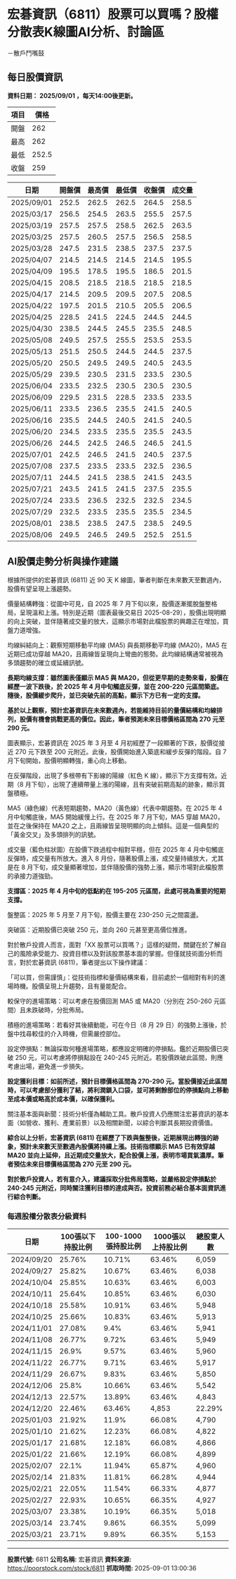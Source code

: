 # 宏碁資訊（6811）股票可以買嗎？股權分散表K線圖AI分析、討論區
－散戶鬥嘴鼓

## 每日股價資訊

**資料日期： 2025/09/01 ，每天14:00後更新。**

| 項目 | 價格 |
|------|------|
| 開盤 | 262 |
| 最高 | 262 |
| 最低 | 252.5 |
| 收盤 | 259 |

| 日期 | 開盤價 | 最高價 | 最低價 | 收盤價 | 成交量 |
|------|--------|--------|--------|--------|--------|
| 2025/09/01 | 252.5 | 262.5 | 262.5 | 264.5 | 258.5 |
| 2025/03/17 | 256.5 | 254.5 | 263.5 | 255.5 | 257.5 |
| 2025/03/19 | 257.5 | 257.5 | 258.5 | 262.5 | 263.5 |
| 2025/03/25 | 257.5 | 260.5 | 257.5 | 256.5 | 258.5 |
| 2025/03/28 | 247.5 | 231.5 | 238.5 | 237.5 | 237.5 |
| 2025/04/07 | 214.5 | 214.5 | 214.5 | 214.5 | 195.5 |
| 2025/04/09 | 195.5 | 178.5 | 195.5 | 186.5 | 201.5 |
| 2025/04/15 | 208.5 | 218.5 | 218.5 | 218.5 | 218.5 |
| 2025/04/17 | 214.5 | 209.5 | 209.5 | 207.5 | 208.5 |
| 2025/04/22 | 197.5 | 201.5 | 210.5 | 205.5 | 206.5 |
| 2025/04/25 | 228.5 | 241.5 | 224.5 | 244.5 | 244.5 |
| 2025/04/30 | 238.5 | 244.5 | 245.5 | 235.5 | 248.5 |
| 2025/05/08 | 249.5 | 257.5 | 255.5 | 253.5 | 253.5 |
| 2025/05/13 | 251.5 | 250.5 | 244.5 | 244.5 | 237.5 |
| 2025/05/20 | 250.5 | 249.5 | 249.5 | 240.5 | 243.5 |
| 2025/05/29 | 239.5 | 230.5 | 231.5 | 233.5 | 230.5 |
| 2025/06/04 | 233.5 | 232.5 | 230.5 | 230.5 | 230.5 |
| 2025/06/09 | 229.5 | 231.5 | 228.5 | 233.5 | 233.5 |
| 2025/06/11 | 233.5 | 236.5 | 235.5 | 241.5 | 240.5 |
| 2025/06/16 | 235.5 | 244.5 | 240.5 | 241.5 | 240.5 |
| 2025/06/20 | 234.5 | 233.5 | 235.5 | 235.5 | 243.5 |
| 2025/06/26 | 244.5 | 242.5 | 246.5 | 246.5 | 241.5 |
| 2025/07/01 | 242.5 | 246.5 | 241.5 | 240.5 | 237.5 |
| 2025/07/08 | 237.5 | 233.5 | 233.5 | 232.5 | 236.5 |
| 2025/07/11 | 244.5 | 241.5 | 238.5 | 241.5 | 243.5 |
| 2025/07/21 | 243.5 | 241.5 | 241.5 | 237.5 | 235.5 |
| 2025/07/24 | 233.5 | 236.5 | 232.5 | 232.5 | 234.5 |
| 2025/07/29 | 232.5 | 233.5 | 235.5 | 235.5 | 234.5 |
| 2025/08/01 | 238.5 | 238.5 | 247.5 | 238.5 | 249.5 |
| 2025/08/06 | 249.5 | 246.5 | 249.5 | 252.5 | 251.5 |

## AI股價走勢分析與操作建議

根據所提供的宏碁資訊 (6811) 近 90 天 K 線圖，筆者判斷在未來數天至數週內，股價有望呈現上漲趨勢。

價量結構轉強：從圖中可見，自 2025 年 7 月下旬以來，股價逐漸擺脫盤整格局，呈現溫和上漲。特別是近期（圖表最後交易日 2025-08-29），股價出現明顯的向上突破，並伴隨著成交量的放大，這顯示市場對此檔股票的興趣正在增加，買盤力道增強。

均線糾結向上：觀察短期移動平均線 (MA5) 與長期移動平均線 (MA20)，MA5 在近期已成功穿越 MA20，且兩線皆呈現向上彎曲的態勢。此均線結構通常被視為多頭趨勢的確立或延續訊號。

**長期均線支撐：雖然圖表僅顯示 MA5 與 MA20，但從更早期的走勢來看，股價在經歷一波下跌後，於 2025 年 4 月中旬觸底反彈，並在 200-220 元區間築底。隨後，股價緩步爬升，並已突破先前的高點，顯示下方已有一定的支撐。**

**基於以上觀察，預計宏碁資訊在未來數週內，若能維持目前的量價結構和均線排列，股價有機會挑戰更高的價位。因此，筆者預測未來目標價格區間為 270 元至 290 元。**

圖表顯示，宏碁資訊在 2025 年 3 月至 4 月初經歷了一段顯著的下跌，股價從接近 270 元下跌至 200 元附近。此後，股價開始進入築底和緩步反彈的階段。自 7 月下旬開始，股價明顯轉強，重心向上移動。

在反彈階段，出現了多根帶有下影線的陽線（紅色 K 線），顯示下方支撐有效。近期（8 月下旬），出現了連續帶量上漲的陽線，且有突破前期高點的跡象，顯示買盤積極。

MA5（綠色線）代表短期趨勢，MA20（黃色線）代表中期趨勢。在 2025 年 4 月中旬觸底後，MA5 開始緩慢上行。在 2025 年 7 月下旬，MA5 穿越 MA20，並在之後保持在 MA20 之上，且兩線皆呈現明顯的向上傾斜。這是一個典型的「黃金交叉」及多頭排列的訊號。

成交量（藍色柱狀圖）在股價下跌過程中相對平穩，但在 2025 年 4 月中旬觸底反彈時，成交量有所放大。進入 8 月份，隨著股價上漲，成交量持續放大，尤其是在 8 月下旬，成交量顯著增加，並伴隨股價的強勢上漲，顯示市場對此檔股票的承接力道強勁。

**支撐區：2025 年 4 月中旬的低點約在 195-205 元區間，此處可視為重要的短期支撐。**

盤整區：2025 年 5 月至 7 月下旬，股價主要在 230-250 元之間震盪。

突破區：近期股價已突破 250 元，並向 260 元甚至更高價位推進。

對於散戶投資人而言，面對「XX 股票可以買嗎？」這樣的疑問，關鍵在於了解自己的風險承受能力、投資目標以及對該股票基本面的掌握。但僅就技術面分析而言，對於宏碁資訊 (6811)，筆者提出以下操作建議：

「可以買，但需謹慎」：從技術指標和量價結構來看，目前處於一個相對有利的進場時機。股價呈現上升趨勢，且有量能配合。

較保守的進場策略：可以考慮在股價回測 MA5 或 MA20（分別在 250-260 元區間）且未跌破時，分批佈局。

積極的進場策略：若看好其後續動能，可在今日（8 月 29 日）的強勢上漲後，於盤中找尋較佳的介入時機，但需嚴控部位。

設定停損點：無論採取何種進場策略，都應設定明確的停損點。鑑於近期股價已突破 250 元，可以考慮將停損點設在 240-245 元附近。若股價跌破此區間，則應考慮出場，避免進一步損失。

**設定獲利目標：如前所述，預計目標價格區間為 270-290 元。當股價接近此區間時，可以考慮部分獲利了結，將利潤鎖入口袋，並可將剩餘部位的停損點向上移動至成本價或略高於成本價，以確保獲利。**

關注基本面與新聞：技術分析僅為輔助工具。散戶投資人仍應關注宏碁資訊的基本面（如營收、獲利、產業前景）以及相關新聞，以綜合判斷其長期投資價值。

**綜合以上分析，宏碁資訊 (6811) 在經歷了下跌與盤整後，近期展現出轉強的跡象，預計未來數天至數週內股價將持續上漲。技術指標顯示 MA5 已有效穿越 MA20 並向上延伸，且近期成交量放大，配合股價上漲，表明市場買氣濃厚。筆者預估未來目標價格區間為 270 元至 290 元。**

**對於散戶投資人，若有意介入，建議採取分批佈局策略，並嚴格設定停損點於 240-245 元附近，同時關注獲利目標的達成與否。投資前務必結合基本面資訊進行綜合判斷。**

### 每週股權分散表分級資料

| 日期 | 100張以下持股比例 | 100-1000張持股比例 | 1000張以上持股比例 | 總股東人數 |
|------|-------------------|--------------------|--------------------|----------|
| 2024/09/20 | 25.76% | 10.71% | 63.46% | 6,059 |
| 2024/09/27 | 25.82% | 10.67% | 63.46% | 6,038 |
| 2024/10/04 | 25.85% | 10.63% | 63.46% | 6,003 |
| 2024/10/11 | 25.64% | 10.85% | 63.46% | 6,030 |
| 2024/10/18 | 25.58% | 10.91% | 63.46% | 5,948 |
| 2024/10/25 | 25.66% | 10.83% | 63.46% | 5,913 |
| 2024/11/01 | 27.08% | 9.4% | 63.46% | 5,941 |
| 2024/11/08 | 26.77% | 9.72% | 63.46% | 5,949 |
| 2024/11/15 | 26.9% | 9.57% | 63.46% | 5,960 |
| 2024/11/22 | 26.77% | 9.71% | 63.46% | 5,917 |
| 2024/11/29 | 26.67% | 9.83% | 63.46% | 5,850 |
| 2024/12/06 | 25.8% | 10.66% | 63.46% | 5,542 |
| 2024/12/13 | 22.57% | 13.89% | 63.46% | 4,843 |
| 2024/12/20 | 22.46% | 63.46% | 4,853 | 22.29% |
| 2025/01/03 | 21.92% | 11.9% | 66.08% | 4,790 |
| 2025/01/10 | 21.62% | 12.23% | 66.08% | 4,822 |
| 2025/01/17 | 21.68% | 12.18% | 66.08% | 4,866 |
| 2025/01/22 | 21.66% | 12.19% | 66.08% | 4,899 |
| 2025/02/07 | 22.1% | 11.94% | 65.87% | 4,960 |
| 2025/02/14 | 21.83% | 11.81% | 66.28% | 4,944 |
| 2025/02/21 | 22.05% | 11.54% | 66.33% | 4,877 |
| 2025/02/27 | 22.93% | 10.65% | 66.35% | 4,927 |
| 2025/03/07 | 23.38% | 10.19% | 66.35% | 5,018 |
| 2025/03/14 | 23.74% | 9.86% | 66.35% | 5,099 |
| 2025/03/21 | 23.71% | 9.89% | 66.35% | 5,153 |

---

**股票代號:** 6811
**公司名稱:** 宏碁資訊
**資料來源:** https://poorstock.com/stock/6811
**抓取時間:** 2025-09-01 13:00:36